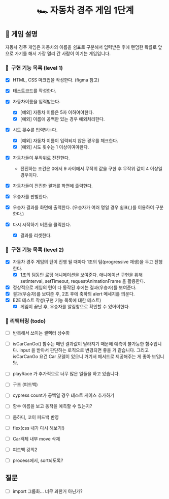 <h1 align="middle">🏎️ 자동차 경주 게임 1단계</h1>

## 👀 게임 설명
자동차 경주 게임은 자동차의 이름을 쉼표로 구분해서 입력받은 후에 랜덤한 확률로 앞으로 가기를 해서 가장 멀리 간 사람이 이기는 게임입니다.

### 🎯 &nbsp;구현 기능 목록 (level 1)
- [x] HTML, CSS 마크업을 작성한다. (figma 참고) 
- [x] 테스트코드를 작성한다.

- [x] 자동차이름을 입력받는다.
  - [x] [예외] 자동차 이름은 5자 이하여야한다. 
  - [x] [예외] 이름에 공백만 있는 경우 예외처리한다.

- [x] 시도 횟수를 입력받는다. 
  - [x] [예외] 자동차 이름이 입력되지 않은 경우를 체크한다. 
  - [x] [예외] 시도 횟수는 1 이상이여야한다.

- [x] 자동차들이 무작위로 전진한다. 
  - 전진하는 조건은 0에서 9 사이에서 무작위 값을 구한 후 무작위 값이 4 이상일 경우이다.
- [x] 자동차들이 전진한 결과를 화면에 출력한다. 
- [x] 우승자를 판별한다. 
- [x] 우승자 결과를 화면에 출력한다. (우승자가 여러 명일 경우 쉼표(,)를 이용하여 구분한다.)
- [x] 다시 시작하기 버튼을 클릭한다. 
  - [x] 결과를 리셋한다. 

### 🎯 &nbsp;구현 기능 목록 (level 2)
- [x] 자동차 경주 게임의 턴이 진행 될 때마다 1초의 텀(progressive 재생)을 두고 진행한다.
  - [x] 1초의 텀동안 로딩 애니메이션을 보여준다.
  애니메이션 구현을 위해 setInterval, setTimeout, requestAnimationFrame 을 활용한다.
- [x] 정상적으로 게임의 턴이 다 동작된 후에는 결과(우승자)를 보여준다. 
- [x] 결과(우승자)를 보여준 후, 2초 후에 축하의 alert 메세지를 띄운다.
- [x] E2E 테스트 작성(구현 기능 목록에 대한 테스트)
  - [x] 게임이 끝난 후, 우승자를 알림창으로 확인할 수 있어야한다.

### 🔄 리팩터링 (todo)
- [ ] 반복해서 쓰이는 셀렉터 상수화 
- [ ] isCarCanGo() 함수는 매번 결과값이 달라지기 때문에 예측이 불가능한 함수입니다. input 을 받아서 판단하는 로직으로 변경되면 좋을 거 같습니다. 그리고 isCarCanGo 요건 Car 모델이 있으니 거기서 메서드로 제공해주는 게 좋아 보입니당.
- [ ] playRace 가 추가적으로 너무 많은 일들을 하고 있습니다.
- [ ] 구조 (피드백)

- [ ] cypress count가 공백일 경우 테스트 케이스 추가하기 
- [ ] 함수 이름을 보고 동작을 예측할 수 있는지? 
- [ ] 돔하디, 코이 피드백 반영 
- [ ] flex(css 내가 다시 해보기!)
- [ ] Car객체 내부 move 삭제 
- [ ] 피드백 강의2 
- [ ] process에서, sort되도록? 
## 질문 
- [ ] import 그룹화... 너무 과한거 아닌가? 